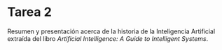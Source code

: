 # Tarea 2
Resumen y presentación acerca de la historia de la Inteligencia Artificial extraída del libro *Artificial Intelligence: A Guide to Intelligent Systems*.